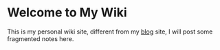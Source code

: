 # Welcome to My Wiki

This is my personal wiki site, different from my [blog](http://rebootcat.com) site, I will post some fragmented notes here.


